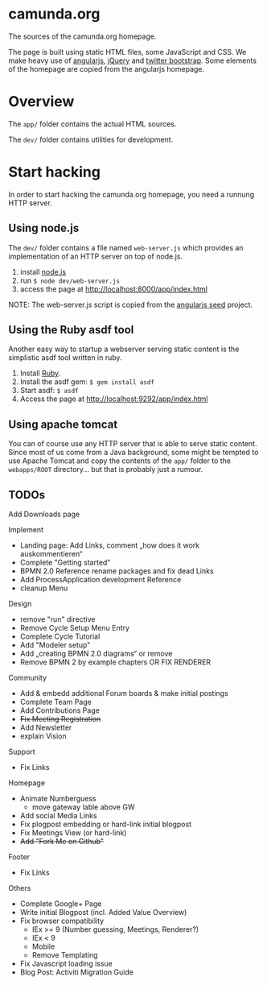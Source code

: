 camunda.org
===========

The sources of the camunda.org homepage.

The page is built using static HTML files, some JavaScript and CSS.
We make heavy use of [angularjs](http://angularjs.org/), [jQuery](http://jquery.com/) and [twitter bootstrap](http://twitter.github.com/bootstrap).
Some elements of the homepage are copied from the angularjs homepage.

Overview
========

The `app/` folder contains the actual HTML sources.

The `dev/` folder contains utilities for development.

Start hacking
=============

In order to start hacking the camunda.org homepage, you need a runnung HTTP server.

Using node.js
-------------

The `dev/` folder contains a file named `web-server.js` which provides an implementation of an HTTP server on top of node.js.

1. install [node.js](http://nodejs.org/)
2. run `$ node dev/web-server.js`
3. access the page at [http://localhost:8000/app/index.html](http://localhost:8000/app/index.html)

NOTE: The web-server.js script is copied from the [angularjs seed](https://github.com/angular/angular-seed) project.

Using the Ruby asdf tool
------------------------
Another easy way to startup a webserver serving static content is the simplistic asdf tool written in ruby.

1. Install [Ruby](http://www.ruby-lang.org/en/downloads/).
2. Install the asdf gem: `$ gem install asdf`
3. Start asdf: `$ asdf`
4. Access the page at [http://localhost:9292/app/index.html](http://localhost:9292/app/index.html)

Using apache tomcat
-------------------
You can of course use any HTTP server that is able to serve static content. Since most of us come from a Java background, some might be tempted to use Apache Tomcat and copy the contents of the `app/` folder to the `webapps/ROOT` directory... but that is probably just a rumour.

TODOs
-----

Add Downloads page

Implement
  * Landing page: Add Links, comment „how does it work auskommentieren“
  * Complete "Getting started"
  * BPMN 2.0 Reference rename packages and fix dead Links
  * Add ProcessApplication development Reference
  * cleanup Menu
  
Design
  * remove "run" directive
  * Remove Cycle Setup Menu Entry
  * Complete Cycle Tutorial
  * Add "Modeler setup"
  * Add „creating BPMN 2.0 diagrams“ or remove
  * Remove BPMN 2 by example chapters OR FIX RENDERER

Community 
  * Add & embedd additional Forum boards & make initial postings
  * Complete Team Page
  * Add Contributions Page
  * ~~Fix Meeting Registration~~
  * Add Newsletter
  * explain Vision 
 
Support 
  * Fix Links

Homepage 
  * Animate Numberguess
    * move gateway lable above GW
  * Add social Media Links
  * Fix plogpost embedding or hard-link initial blogpost
  * Fix Meetings View (or hard-link)
  * ~~Add "Fork Me on Github"~~

Footer
  * Fix Links

Others
 * Complete Google+ Page
 * Write initial Blogpost (incl. Added Value Overview)
 * Fix browser compatibility
   * IEx >= 9 (Number guessing, Meetings, Renderer?)
   * IEx < 9 
   * Mobile
   * Remove Templating
 * Fix Javascript loading issue
 * Blog Post: Activiti Migration Guide
 
